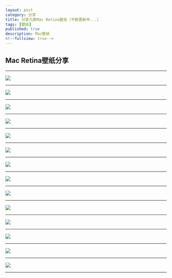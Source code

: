 ```yaml
---
layout: post
category: 分享
title: 分享几款Mac Retina壁纸［不断更新中...］
tags: [壁纸]
published: true
description: Mac壁纸
<!--fullview: true-->
---
```


## Mac Retina壁纸分享

---

![](/upload/bizhi/3350-8.jpg)

---

![](/upload/bizhi/1350635853925.jpg)

---

![](/upload/bizhi/1350635865245.jpg)

---

![](/upload/bizhi/1350635869389.jpg)

---

![](/upload/bizhi/1350635878085.jpg)

---

![](/upload/bizhi/1388108347785.jpg)

---

![](/upload/bizhi/2880x1800_makro-kotenok-krasivaya-belaya-koshka.jpg)

---

![](/upload/bizhi/2880x1800_kotyata-malyishi-duet.jpg)

---

![](/upload/bizhi/2880x1800_kot-zhivotnoe-lezhit-vzglyad-okras-fon.jpg)

---

![](/upload/bizhi/santiago_chile_hd_las_condes-wallpaper-2880x1800.jpg)

---

![](/upload/bizhi/2880x1800_4k2k-cats-koshki-animals-zhivotnyie.jpg)

---

![](/upload/bizhi/2880x1800_brunette-blonde-kissing-kiss-lesbians-lesbian.jpg)

---

![](/upload/bizhi/2880x1800_interer-dizajn-gostinaya-kartina.jpg)

---

![](/upload/bizhi/2880x1800_koshka-romashka-domashnee-zhivotnoe-sherst.jpg)

---